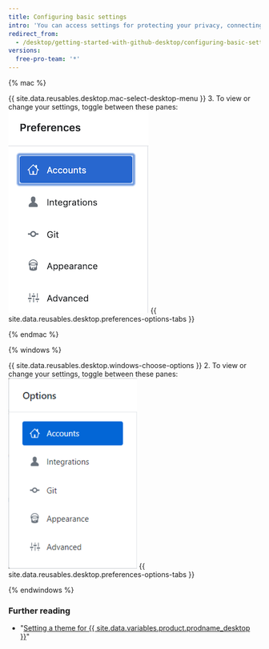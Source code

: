 ```yaml
---
title: Configuring basic settings
intro: 'You can access settings for protecting your privacy, connecting accounts to GitHub Desktop, and configuring Git.'
redirect_from:
  - /desktop/getting-started-with-github-desktop/configuring-basic-settings
versions:
  free-pro-team: '*'
---
```


{% mac %}

{{ site.data.reusables.desktop.mac-select-desktop-menu }}
3. To view or change your settings, toggle between these panes:
  ![The Preferences menu navigation](/assets/images/help/desktop/mac-select-accounts-pane.png)
{{ site.data.reusables.desktop.preferences-options-tabs }}

{% endmac %}

{% windows %}

{{ site.data.reusables.desktop.windows-choose-options }}
2. To view or change your settings, toggle between these panes:
  ![The Options menu navigation](/assets/images/help/desktop/windows-select-accounts-pane.png)
{{ site.data.reusables.desktop.preferences-options-tabs }}

{% endwindows %}

### Further reading

- "[Setting a theme for {{ site.data.variables.product.prodname_desktop }}](/desktop/guides/getting-started-with-github-desktop/setting-a-theme-for-github-desktop)"
